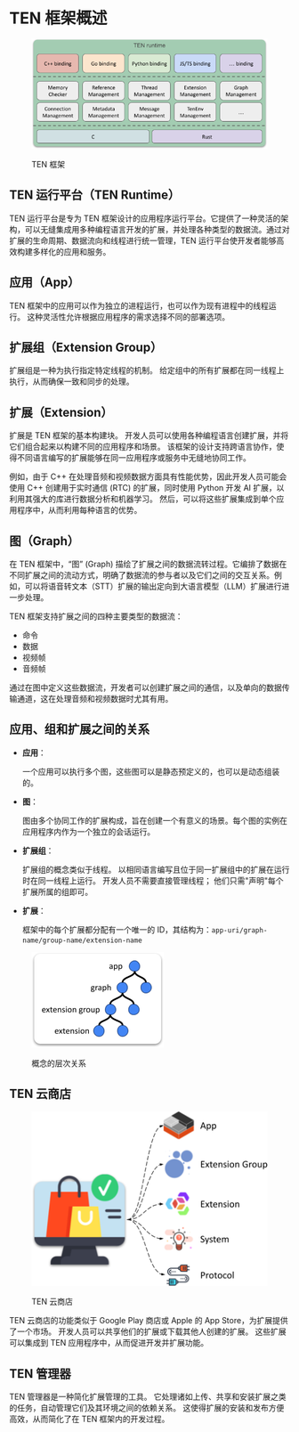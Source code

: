 # TEN 框架概述

<figure><img src="../../assets/png/ten_framework.png" alt=""><figcaption><p>TEN 框架</p></figcaption></figure>

## TEN 运行平台（TEN Runtime）

TEN 运行平台是专为 TEN 框架设计的应用程序运行平台。它提供了一种灵活的架构，可以无缝集成用多种编程语言开发的扩展，并处理各种类型的数据流。通过对扩展的生命周期、数据流向和线程进行统一管理，TEN 运行平台使开发者能够高效构建多样化的应用和服务。

## 应用（App）

TEN 框架中的应用可以作为独立的进程运行，也可以作为现有进程中的线程运行。 这种灵活性允许根据应用程序的需求选择不同的部署选项。

## 扩展组（Extension Group）

扩展组是一种为执行指定特定线程的机制。 给定组中的所有扩展都在同一线程上执行，从而确保一致和同步的处理。

## 扩展（Extension）

扩展是 TEN 框架的基本构建块。 开发人员可以使用各种编程语言创建扩展，并将它们组合起来以构建不同的应用程序和场景。 该框架的设计支持跨语言协作，使得不同语言编写的扩展能够在同一应用程序或服务中无缝地协同工作。

例如，由于 C++ 在处理音频和视频数据方面具有性能优势，因此开发人员可能会使用 C++ 创建用于实时通信 (RTC) 的扩展，同时使用 Python 开发 AI 扩展，以利用其强大的库进行数据分析和机器学习。 然后，可以将这些扩展集成到单个应用程序中，从而利用每种语言的优势。

## 图（Graph）

在 TEN 框架中，“图” (Graph) 描绘了扩展之间的数据流转过程。它编排了数据在不同扩展之间的流动方式，明确了数据流的参与者以及它们之间的交互关系。例如，可以将语音转文本（STT）扩展的输出定向到大语言模型（LLM）扩展进行进一步处理。

TEN 框架支持扩展之间的四种主要类型的数据流：

* 命令
* 数据
* 视频帧
* 音频帧

通过在图中定义这些数据流，开发者可以创建扩展之间的通信，以及单向的数据传输通道，这在处理音频和视频数据时尤其有用。

## 应用、组和扩展之间的关系

* **应用**：

  一个应用可以执行多个图，这些图可以是静态预定义的，也可以是动态组装的。
* **图**：

  图由多个协同工作的扩展构成，旨在创建一个有意义的场景。每个图的实例在应用程序内作为一个独立的会话运行。
* **扩展组**：

  扩展组的概念类似于线程。 以相同语言编写且位于同一扩展组中的扩展在运行时在同一线程上运行。 开发人员不需要直接管理线程； 他们只需"声明"每个扩展所属的组即可。
* **扩展**：

  框架中的每个扩展都分配有一个唯一的 ID，其结构为：`app-uri/graph-name/group-name/extension-name`

<figure><img src="../../assets/png/hierarchical_relationship_of_concepts.png" alt=""><figcaption><p>概念的层次关系</p></figcaption></figure>

## TEN 云商店

<figure><img src="../../assets/png/ten_cloud_store.png" alt=""><figcaption><p>TEN 云商店</p></figcaption></figure>

TEN 云商店的功能类似于 Google Play 商店或 Apple 的 App Store，为扩展提供了一个市场。 开发人员可以共享他们的扩展或下载其他人创建的扩展。 这些扩展可以集成到 TEN 应用程序中，从而促进开发并扩展功能。

## TEN 管理器

TEN 管理器是一种简化扩展管理的工具。 它处理诸如上传、共享和安装扩展之类的任务，自动管理它们及其环境之间的依赖关系。 这使得扩展的安装和发布方便高效，从而简化了在 TEN 框架内的开发过程。
